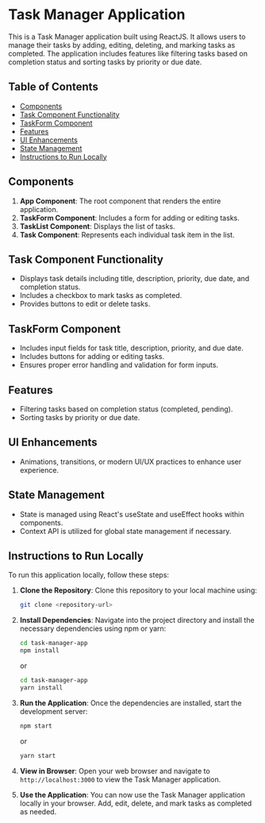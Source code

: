 # Task Manager Application

This is a Task Manager application built using ReactJS. It allows users to manage their tasks by adding, editing, deleting, and marking tasks as completed. The application includes features like filtering tasks based on completion status and sorting tasks by priority or due date.

## Table of Contents

- [Components](#components)
- [Task Component Functionality](#task-component-functionality)
- [TaskForm Component](#taskform-component)
- [Features](#features)
- [UI Enhancements](#ui-enhancements)
- [State Management](#state-management)
- [Instructions to Run Locally](#instructions-to-run-locally)

## Components

1. **App Component**: The root component that renders the entire application.
2. **TaskForm Component**: Includes a form for adding or editing tasks.
3. **TaskList Component**: Displays the list of tasks.
4. **Task Component**: Represents each individual task item in the list.

## Task Component Functionality

- Displays task details including title, description, priority, due date, and completion status.
- Includes a checkbox to mark tasks as completed.
- Provides buttons to edit or delete tasks.

## TaskForm Component

- Includes input fields for task title, description, priority, and due date.
- Includes buttons for adding or editing tasks.
- Ensures proper error handling and validation for form inputs.

## Features

- Filtering tasks based on completion status (completed, pending).
- Sorting tasks by priority or due date.

## UI Enhancements

- Animations, transitions, or modern UI/UX practices to enhance user experience.

## State Management

- State is managed using React's useState and useEffect hooks within components.
- Context API is utilized for global state management if necessary.

## Instructions to Run Locally

To run this application locally, follow these steps:

1. **Clone the Repository**: Clone this repository to your local machine using:

    ```bash
    git clone <repository-url>
    ```

2. **Install Dependencies**: Navigate into the project directory and install the necessary dependencies using npm or yarn:

    ```bash
    cd task-manager-app
    npm install
    ```

    or

    ```bash
    cd task-manager-app
    yarn install
    ```

3. **Run the Application**: Once the dependencies are installed, start the development server:

    ```bash
    npm start
    ```

    or

    ```bash
    yarn start
    ```

4. **View in Browser**: Open your web browser and navigate to `http://localhost:3000` to view the Task Manager application.

5. **Use the Application**: You can now use the Task Manager application locally in your browser. Add, edit, delete, and mark tasks as completed as needed.

